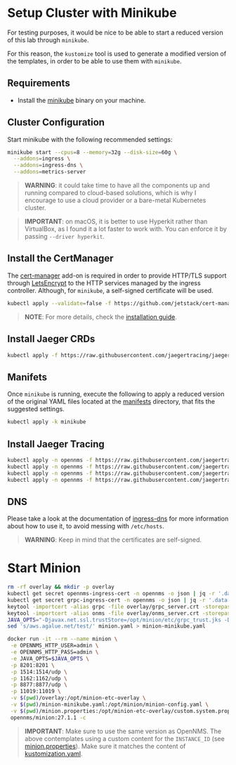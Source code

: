 # Setup Cluster with Minikube

For testing purposes, it would be nice to be able to start a reduced version of this lab through `minikube`.

For this reason, the `kustomize` tool is used to generate a modified version of the templates, in order to be able to use them with `minikube`.

## Requirements

* Install the [minikube](https://kubernetes.io/docs/tasks/tools/install-minikube/) binary on your machine.

## Cluster Configuration

Start minikube with the following recommended settings:

```bash
minikube start --cpus=8 --memory=32g --disk-size=60g \
  --addons=ingress \
  --addons=ingress-dns \
  --addons=metrics-server
```

> **WARNING**: it could take time to have all the components up and running compared to cloud-based solutions, which is why I encourage to use a cloud provider or a bare-metal Kubernetes cluster.

> **IMPORTANT**: on macOS, it is better to use Hyperkit rather than VirtualBox, as I found it a lot faster to work with. You can enforce it by passing `--driver hyperkit`.

## Install the CertManager

The [cert-manager](https://cert-manager.readthedocs.io/en/latest/) add-on is required in order to provide HTTP/TLS support through [LetsEncrypt](https://letsencrypt.org) to the HTTP services managed by the ingress controller. Although, for `minikube`, a self-signed certificate will be used.

```bash
kubectl apply --validate=false -f https://github.com/jetstack/cert-manager/releases/download/v1.1.0/cert-manager.yaml
```

> **NOTE**: For more details, check the [installation guide](http://docs.cert-manager.io/en/latest/getting-started/install.html).

## Install Jaeger CRDs

```bash
kubectl apply -f https://raw.githubusercontent.com/jaegertracing/jaeger-operator/master/deploy/crds/jaegertracing.io_jaegers_crd.yaml
```

## Manifets

Once `minikube` is running, execute the following to apply a reduced version of the original YAML files located at the [manifests](manifests) directory, that fits the suggested settings.

```bash
kubectl apply -k minikube
```

## Install Jaeger Tracing

```bash
kubectl apply -n opennms -f https://raw.githubusercontent.com/jaegertracing/jaeger-operator/master/deploy/service_account.yaml
kubectl apply -n opennms -f https://raw.githubusercontent.com/jaegertracing/jaeger-operator/master/deploy/role.yaml
kubectl apply -n opennms -f https://raw.githubusercontent.com/jaegertracing/jaeger-operator/master/deploy/role_binding.yaml
kubectl apply -n opennms -f https://raw.githubusercontent.com/jaegertracing/jaeger-operator/master/deploy/operator.yaml
```

## DNS

Please take a look at the documentation of [ingress-dns](https://github.com/kubernetes/minikube/tree/master/deploy/addons/ingress-dns) for more information about how to use it, to avoid messing with `/etc/hosts`.

> **WARNING**: Keep in mind that the certificates are self-signed.

# Start Minion

```bash
rm -rf overlay && mkdir -p overlay
kubectl get secret opennms-ingress-cert -n opennms -o json | jq -r '.data["tls.crt"]' | base64 --decode > overlay/onms_server.crt
kubectl get secret grpc-ingress-cert -n opennms -o json | jq -r '.data["tls.crt"]' | base64 --decode > overlay/grpc_server.crt
keytool -importcert -alias grpc -file overlay/grpc_server.crt -storepass 0p3nNM5 -keystore overlay/grpc_trust.jks -noprompt
keytool -importcert -alias onms -file overlay/onms_server.crt -storepass 0p3nNM5 -keystore overlay/grpc_trust.jks -noprompt
JAVA_OPTS="-Djavax.net.ssl.trustStore=/opt/minion/etc/grpc_trust.jks -Djavax.net.ssl.trustStorePassword=0p3nNM5"
sed 's/aws.agalue.net/test/' minion.yaml > minion-minikube.yaml

docker run -it --rm --name minion \
 -e OPENNMS_HTTP_USER=admin \
 -e OPENNMS_HTTP_PASS=admin \
 -e JAVA_OPTS=$JAVA_OPTS \
 -p 8201:8201 \
 -p 1514:1514/udp \
 -p 1162:1162/udp \
 -p 8877:8877/udp \
 -p 11019:11019 \
 -v $(pwd)/overlay:/opt/minion-etc-overlay \
 -v $(pwd)/minion-minikube.yaml:/opt/minion/minion-config.yaml \
 -v $(pwd)/minion.properties:/opt/minion-etc-overlay/custom.system.properties \
 opennms/minion:27.1.1 -c
```

> **IMPORTANT**: Make sure to use the same version as OpenNMS. The above contemplates using a custom content for the `INSTANCE_ID` (see [minion.properties](minion.properties)). Make sure it matches the content of [kustomization.yaml](manifests/kustomization.yaml).
